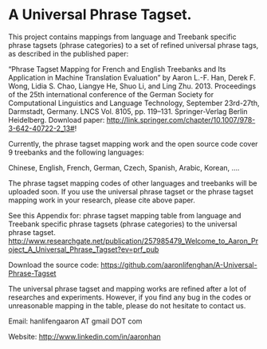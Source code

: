A Universal Phrase Tagset.  
=========================

This project contains mappings from language and Treebank specific phrase tagsets (phrase categories) to a set of 
refined universal phrase tags, as described in the published paper: 

“Phrase Tagset Mapping for French and English Treebanks and Its Application in Machine Translation Evaluation” by 
Aaron L.-F. Han, Derek F. Wong, Lidia S. Chao, Liangye He, Shuo Li, and Ling Zhu. 2013. Proceedings of the 25th
international conference of the German Society for Computational Linguistics and Language Technology, September 23rd-27th,
Darmstadt, Germany. LNCS Vol. 8105, pp. 119–131. Springer-Verlag Berlin Heidelberg. 
Download paper: http://link.springer.com/chapter/10.1007/978-3-642-40722-2_13#!

Currently, the phrase tagset mapping work and the open source code cover 9 treebanks and the following languages: 

Chinese, English, French, German, Czech, Spanish, Arabic, Korean, …. 

The phrase tagset mapping codes of other languages and treebanks will be uploaded soon. If you use the universal phrase
tagset or the phrase tagset mapping work in your research, please cite above paper. 

See this Appendix for: phrase tagset mapping table from language and Treebank specific phrase tagsets
(phrase categories) to the universal phrase tagset.
http://www.researchgate.net/publication/257985479_Welcome_to_Aaron_Project_A_Universal_Phrase_Tagset?ev=prf_pub 

Download the source code: https://github.com/aaronlifenghan/A-Universal-Phrase-Tagset 

The universal phrase tagset and mapping works are refined after a lot of researches and experiments. However,
if you find any bug in the codes or unreasonable mapping in the table, please do not hesitate to contact us. 

Email: hanlifengaaron AT gmail DOT com 

Website: http://www.linkedin.com/in/aaronhan 
